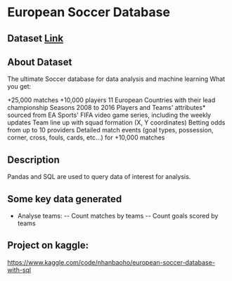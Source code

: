 # European Soccer Database

   ## Dataset <a href="https://www.kaggle.com/datasets/hugomathien/soccer"><strong>Link</strong></a>
   
   ## About Dataset
   The ultimate Soccer database for data analysis and machine learning
   What you get:

   +25,000 matches
   +10,000 players
   11 European Countries with their lead championship
   Seasons 2008 to 2016
   Players and Teams' attributes* sourced from EA Sports' FIFA video game series, including the weekly updates
   Team line up with squad formation (X, Y coordinates)
   Betting odds from up to 10 providers
   Detailed match events (goal types, possession, corner, cross, fouls, cards, etc…) for +10,000 matches

      
   ## Description
   Pandas and SQL are used to query data of interest for analysis.

   ## Some key data generated
   - Analyse teams:
     -- Count matches by teams
     -- Count goals scored by teams
   
   ## Project on kaggle:
   https://www.kaggle.com/code/nhanbaoho/european-soccer-database-with-sql



